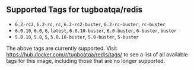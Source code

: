 ## Supported Tags for tugboatqa/redis

* `6.2-rc2`, `6.2-rc`, `rc`, `6.2-rc2-buster`, `6.2-rc-buster`, `rc-buster`
* `6.0.10`, `6.0`, `6`, `latest`, `6.0.10-buster`, `6.0-buster`, `6-buster`, `buster`
* `5.0.10`, `5.0`, `5`, `5.0.10-buster`, `5.0-buster`, `5-buster`

The above tags are currently supported. Visit https://hub.docker.com/r/tugboatqa/redis/tags/ to see a list of all available tags for this image, including those that are no longer supported.
